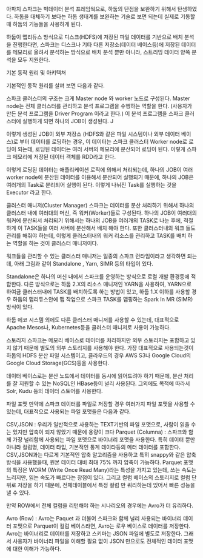 아파치 스파크는 빅데이터 분석 프레임웍으로, 하둡의 단점을 보완하기 위해서 탄생하였다. 하둡을 대체하기 보다는 하둡 생태계를 보완하는 기술로 보면 되는데 실제로 기동할때 하둡의 기능들을 사용하게 된다. 

하둡이 맵리듀스 방식으로 디스크(HDFS)에 저장된 파일 데이터를 기반으로 배치 분석을 진행한다면, 스파크는 디스크나 기타 다른 저장소(데이터 베이스등)에 저장된 데이터를 메모리로 올려서 분석하는 방식으로 배치 분석 뿐만 아니라, 스트리밍 데이터 양쪽 분석을 모두 지원한다.

 

기본 동작 원리 및 아키텍쳐
 

기본적인 동작 원리를 살펴 보면 다음과 같다. 

스파크 클러스터의 구조는 크게 Master node 와 worker 노드로 구성된다. Master node는 전체 클러스터를 관리하고 분석 프로그램을 수행하는 역할을 한다. (사용자가 만든 분석 프로그램을 Driver Program 이라고 한다.) 이 분석 프로그램을 스파크 클러스터에 실행하게 되면 하나의 JOB이 생성된다. J



 

이렇게 생성된 JOB이 외부 저장소 (HDFS와 같은 파일 시스템이나 외부 데이터 베이스)로 부터 데이터를 로딩하는 경우, 이 데이터는 스파크 클러스터 Worker node로 로딩이 되는데, 로딩된 데이터는 여러 서버의 메모리에 분산되어 로딩이 된다. 이렇게 스파크 메모리에 저장된 데이터 객체를 RDD라고 한다. 

 


이렇게 로딩된 데이터는 애플리케이션 로직에 의해서 처리되는데, 하나의 JOB이 여러 worker node에 분산된 데이터를 이용해서 분산되어 실행되기 때문에, 하나의 JOB은 여러개의 Task로 분리되어 실행이 된다. 이렇게 나눠진 Task를 실행하는 것을 Executor 라고 한다. 

클러스터 매니저(Cluster Manager)
스파크는 데이터를 분산 처리하기 위해서 하나의 클러스터 내에 여러대의 머신, 즉 워커(Worker)들로 구성된다. 하나의 JOB이 여러대의 워커에 분산되서 처리되기 위해서는 하나의 JOB을 여러개의 TASK로 나눈 후에, 적절하게 이 TASK들을 여러 서버에 분산해서 배치 해야 한다. 또한 클러스터내의 워크 들도 관리를 해줘야 하는데, 이렇게 클러스터내의 워커 리소스를 관리하고 TASK를 배치 하는 역할을 하는 것이 클러스터 매니저이다. 

 

워크들을 관리할 수 있는 클러스터 매니저는 일종의 스파크 런타임이라고 생각하면 되는데, 아래 그림과 같이 Standalone , Yarn, SIMR 등의 타입이 있다. 


Standalone은 하나의 머신 내에서 스파크를 운영하는 방식으로 로컬 개발 환경등에 적합한다. 다른 방식으로는 하둡 2.X의 리소스 매니저인 YARN을 사용하여, YARN으로 하여금 클러스터내에 TASK를 배치하도록 하는 방법이 있고, 하둡 1.X 이하를 사용할 경우 하둡의 맵리듀스안에 맵 작업으로 스파크 TASK를 맵핑하는 Spark In MR (SIMR)방식이 있다. 

 

하둡 에코 시스템 외에도 다른 클러스터 매니저를 사용할 수 있는데, 대표적으로 Apache Mesos나, Kubernetes등을 클러스터 매니저로 사용이 가능하다. 

스토리지
스파크는 메모리 베이스로 데이터를 처리하지만 외부 스토리지는 포함하고 있지 않기 때문에 별도의 외부 스토리지를 사용해야 한다. 가장 대표적으로 사용되는것이 하둡의 HDFS 분산 파일 시스템이고, 클라우드의 경우 AWS S3나 Google Cloud의 Google Cloud Storage(GCS)등을 사용한다. 

데이터 베이스로는 분산 노드에서 데이터를 동시에 읽어드려야 하기 때문에, 분산 처리를 잘 지원할 수 있는 NoSQL인 HBase등이 널리 사용된다. 그외에도 목적에 따라서 Solr, Kudu 등의 데이터 스토어를 사용한다. 

파일 포맷
만약에 스파크 데이터를 파일로 저장할 경우 여러가지 파일 포맷을 사용할 수 있는데, 대표적으로 사용되는 파일 포맷들은 다음과 같다. 

CSV,JSON : 우리가 일반적으로 사용하는 TEXT기반의 파일 포맷으로, 사람이 읽을 수 는 있지만 압축이 되지 않았기 때문에 용량이 크다
Parquet (Columna) : 스파크와 함께 가장 널리함께 사용되는 파일 포맷으로 바이너리 포맷을 사용한다. 특히 데이터 뿐만 아니라 컬럼명, 데이터 타입, 기본적인 통계 데이타등의 메터 데이터를 포함한다.
CSV,JSON과는 다르게 기본적인 압축 알고리즘을 사용하고 특히 snappy와 같은 압축 방식을 사용했을때, 원본 데이터 대비 최대 75% 까지 압축이 가능하다.
Parquet 포맷의 특징은 WORM (Write Once Read Many)라는 특성을 가지고 있는데, 쓰는 속도는 느리지만, 읽는 속도가 빠르다는 장점이 있다. 그리고 컬럼 베이스의 스토리지로 컬럼 단위로 저장을 하기 때문에, 전체테이블에서 특정 컬럼 만 쿼리하는데 있어서 빠른 성능을 낼 수 있다.



만약 ROW에서 전체 컬럼을 리턴해야 하는 시나리오의 경우에는 Avro가 더 유리하다. 

Avro (Row) : Avro는 Paquet 과 더불어 스파크와 함께 널리 사용되는 바이너리 데이터 포맷으로 Parquet이 컬럼 베이스라면, Avro는 로우 베이스로 데이터를 저장한다. Avro는 바이너리로 데이터를 저장하고 스키마는 JSON 파일에 별도로 저장한다. 그래서 사용자가 바이너리 파일을 이해할 필요 없이 JSON 만으로도 전체적인 데이터 포맷에 대한 이해가 가능하다. 